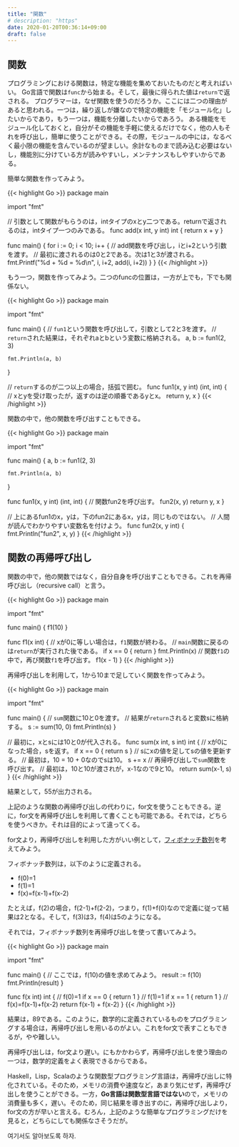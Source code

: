 ```yaml
---
title: "関数"
# description: "https"
date: 2020-01-20T00:36:14+09:00
draft: false
---
```


## 関数
プログラミングにおける関数は，特定な機能を集めておいたものだと考えればいい。
Go言語で関数は`func`から始まる。そして，最後に得られた値は`return`で返される。
プログラマーは，なぜ関数を使うのだろうか。ここには二つの理由があると思われる。一つは，繰り返しが嫌なので特定の機能を「モジュール化」したいからであり，もう一つは，機能を分離したいからであろう。
ある機能をモジュール化しておくと，自分がその機能を手軽に使えるだけでなく，他の人もそれを呼び出し，簡単に使うことができる。その際，モジュールの中には，なるべく最小限の機能を含んでいるのが望ましい。余計なものまで読み込む必要はないし，機能別に分けている方が読みやすいし，メンテナンスもしやすいからである。

簡単な関数を作ってみよう。

{{< highlight Go >}}
package main

import "fmt"

// 引数として関数がもらうのは，intタイプのxとy二つである。returnで返されるのは，intタイプ一つのみである。
func add(x int, y int) int {
    return x + y
}

func main() {
    for i := 0; i < 10; i++ {
        // add関数を呼び出し，iとi+2という引数を渡す。
        // 最初に渡されるのは0と2である。次は1と3が渡される。
        fmt.Printf("%d + %d = %d\n", i, i+2, add(i, i+2))
    }
}
{{< /highlight >}}

もう一つ，関数を作ってみよう。二つのfuncの位置は，一方が上でも，下でも関係ない。

{{< highlight Go >}}
package main

import "fmt"

func main() {
    // `fun1`という関数を呼び出して，引数として2と3を渡す。
    // `return`された結果は，それぞれaとbという変数に格納される。
    a, b := fun1(2, 3)

    fmt.Println(a, b)   
}

// `return`するのが二つ以上の場合，括弧で囲む。
func fun1(x, y int) (int, int) {
    // xとyを受け取ったが，返すのは逆の順番であるyとx。
    return y, x
}
{{< /highlight >}}

関数の中で，他の関数を呼び出すこともできる。

{{< highlight Go >}}
package main

import "fmt"

func main() {
    a, b := fun1(2, 3)

    fmt.Println(a, b)   
}

func fun1(x, y int) (int, int) {
    // 関数fun2を呼び出す。
    fun2(x, y)
    return y, x
}

// 上にあるfun1のx，yは，下のfun2にあるx，yは，同じものではない。
// 人間が読んでわかりやすい変数名を付けよう。
func fun2(x, y int) {
    fmt.Println("fun2", x, y)
}
{{< /highlight >}}

## 関数の再帰呼び出し
関数の中で，他の関数ではなく，自分自身を呼び出すこともできる。これを再帰呼び出し（recursive call）と言う。

{{< highlight  Go >}}
package main

import "fmt"

func main() {
    f1(10)
}

func f1(x int) {
    // xが0に等しい場合は，`f1`関数が終わる。
    // `main`関数に戻るのは`return`が実行された後である。
    if x == 0 {
        return
    }
    fmt.Println(x)
    // 関数`f1`の中で，再び関数`f1`を呼び出す。
    f1(x - 1)
}
{{< /highlight >}}

再帰呼び出しを利用して，1から10まで足していく関数を作ってみよう。

{{< highlight  Go >}}
package main

import "fmt"

func main() {
    // `sum`関数に10と0を渡す。
    // 結果が`return`されると変数sに格納する。
    s := sum(10, 0)
    fmt.Println(s)
}

// 最初に，xとsには10と0が代入される。
func sum(x int, s int) int {
    // xが0になった場合，sを返す。
    if x == 0 {
        return s
    }
    // sにxの値を足してsの値を更新する。
    // 最初は，10 = 10 + 0なのでsは10。
    s += x
    // 再帰呼び出しで`sum`関数を呼び出す。
    // 最初は，10と10が渡されが，x-1なので9と10。
    return sum(x-1, s)
}
{{< /highlight >}}

結果として，55が出力される。

上記のような関数の再帰呼び出しの代わりに，for文を使うこともできる。逆に，for文を再帰呼び出しを利用して書くことも可能である。それでは，どちらを使うべきか。それは目的によって違ってくる。

for文より，再帰呼び出しを利用した方がいい例として，[フィボナッチ数列](https://ja.wikipedia.org/wiki/%E3%83%95%E3%82%A3%E3%83%9C%E3%83%8A%E3%83%83%E3%83%81%E6%95%B0)を考えてみよう。

フィボナッチ数列は，以下のように定義される。

* f(0)=1
* f(1)=1
* f(x)=f(x-1)+f(x-2)

たとえば，f(2)の場合，f(2-1)+f(2-2)，つまり，f(1)+f(0)なので定義に従って結果は2となる。そして，f(3)は3，f(4)は5のようになる。

それでは，フィボナッチ数列を再帰呼び出しを使って書いてみよう。

{{< highlight Go >}}
package main

import "fmt"

func main() {
    // ここでは，f(10)の値を求めてみよう。
    result := f(10)
    fmt.Println(result)
}

func f(x int) int {
    // f(0)=1
    if x == 0 {
        return 1
    }
    // f(1)=1
    if x == 1 {
        return 1
    }
    // f(x)=f(x-1)+f(x-2)
    return f(x-1) + f(x-2)
}
{{< /highlight >}}

結果は，89である。このように，数学的に定義されているものをプログラミングする場合は，再帰呼び出しを用いるのがよい。これをfor文で表すこともできるが，やや難しい。

再帰呼び出しは，for文より遅い。にもかかわらず，再帰呼び出しを使う理由の一つは，数学的定義をよく表現できるからである。

Haskell，Lisp，Scalaのような関数型プログラミング言語は，再帰呼び出しに特化されている。そのため，メモリの消費や速度など，あまり気にせず，再帰呼び出しを使うことができる。一方，**Go言語は関数型言語ではない**ので，メモリの消費量も多く，遅い。そのため，同じ結果を導き出すのに，再帰呼び出しより，for文の方が早いと言える。むろん，上記のような簡単なプログラミングだけを見ると，どちらにしても関係なさそうだが。

여기서도 알아보도록 하자.